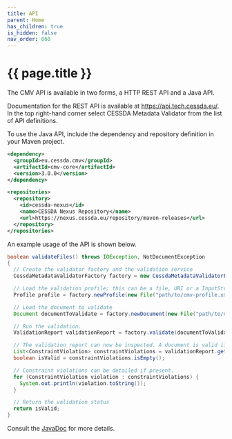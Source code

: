 ```yaml
---
title: API
parent: Home
has_children: true
is_hidden: false
nav_order: 060
---
```


# {{ page.title }}

The CMV API is available in two forms, a HTTP REST API and a Java API.

Documentation for the REST API is available at <https://api.tech.cessda.eu/>.
In the top right-hand corner select CESSDA Metadata Validator from the list of API definitions.

To use the Java API, include the dependency and repository definition in your Maven project.

```xml
<dependency>
  <groupId>eu.cessda.cmv</groupId>
  <artifactId>cmv-core</artifactId>
  <version>3.0.0</version>
</dependency>
```

```xml
<repositories>
  <repository>
    <id>cessda-nexus</id>
    <name>CESSDA Nexus Repository</name>
    <url>https://nexus.cessda.eu/repository/maven-releases</url>
  </repository>
</repositories>
```

An example usage of the API is shown below.

```java
boolean validateFiles() throws IOException, NotDocumentException
{
  // Create the validator factory and the validation service
  CessdaMetadataValidatorFactory factory = new CessdaMetadataValidatorFactory();

  // Load the validation profile; this can be a file, URI or a InputStream
  Profile profile = factory.newProfile(new File("path/to/cmv-profile.xml"));

  // Load the document to validate
  Document documentToValidate = factory.newDocument(new File("path/to/ddi-document-to-validate.xml"));

  // Run the validation.
  ValidationReport validationReport = factory.validate(documentToValidate, profile, ValidationGateName.BASIC);

  // The validation report can now be inspected. A document is valid if no constraint violations are present.
  List<ConstraintViolation> constraintViolations = validationReport.getConstraintViolations();
  boolean isValid = constraintViolations.isEmpty();

  // Constraint violations can be detailed if present.
  for (ConstraintViolation violation : constraintViolations) {
    System.out.println(violation.toString());
  }

  // Return the validation status
  return isValid;
}
```

Consult the [JavaDoc](api/javadoc/index.html) for more details.
